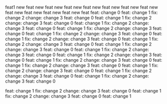 
feat1
new feat
new feat
new feat
new feat
new feat
new feat
new feat
new feat
new feat
new feat
new feat
new feat
feat: change 0
feat: change 1
fix: change 2
change: change 3
feat: change 0
feat: change 1
fix: change 2
change: change 3
feat: change 0
feat: change 1
fix: change 2
change: change 3
feat: change 0
feat: change 1
fix: change 2
change: change 3
feat: change 0
feat: change 1
fix: change 2
change: change 3
feat: change 0
feat: change 1
fix: change 2
change: change 3
feat: change 0
feat: change 1
fix: change 2
change: change 3
feat: change 0
feat: change 1
fix: change 2
change: change 3
feat: change 0
feat: change 1
fix: change 2
change: change 3
feat: change 0
feat: change 1
fix: change 2
change: change 3
feat: change 0
feat: change 1
fix: change 2
change: change 3
feat: change 0
feat: change 1
fix: change 2
change: change 3
feat: change 0
feat: change 1
fix: change 2
change: change 3
feat: change 0
feat: change 1
fix: change 2
change: change 3
feat: change 0
feat: change 1
fix: change 2
change: change 3
feat: change 0




feat: change 1
fix: change 2
change: change 3
feat: change 0
feat: change 1
fix: change 2
change: change 3
feat: change 0
feat: change 1
